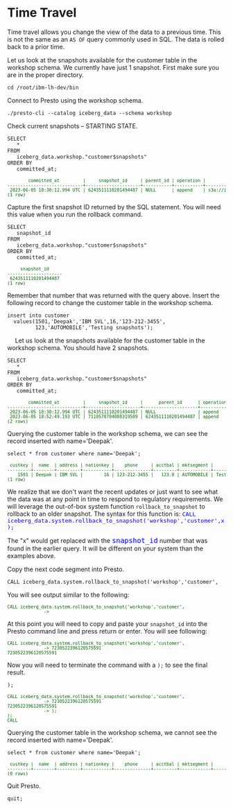 # Time Travel
Time travel allows you change the view of the data to a previous time. This is not the same as an `AS OF` query commonly used in SQL. The data is rolled back to a prior time.

Let us look at the snapshots available for the customer table in the workshop schema. We currently have just 1 snapshot. First make sure you are in the proper directory.
```
cd /root/ibm-lh-dev/bin
```
Connect to Presto using the workshop schema.
```
./presto-cli --catalog iceberg_data --schema workshop
```
Check current snapshots – STARTING STATE.
```
SELECT 
   * 
FROM 
   iceberg_data.workshop."customer$snapshots" 
ORDER BY 
   committed_at;
```
<pre style="font-size: small; color: darkgreen; overflow: auto">
        committed_at         |     snapshot_id     | parent_id | operation |                                               manifest_list                                                |                                                                                                                summary                                                                                                                
-----------------------------+---------------------+-----------+-----------+------------------------------------------------------------------------------------------------------------+---------------------------------------------------------------------------------------------------------------------------------------------------------------------------------------------------------------------------------------
 2023-06-05 18:30:12.994 UTC | 6243511110201494487 | NULL      | append    | s3a://iceberg-bucket/customer/metadata/snap-6243511110201494487-1-b5ab84dc-671a-426a-a734-940baa49a11f.avro | {changed-partition-count=1, added-data-files=1, total-equality-deletes=0, added-records=1500, total-position-deletes=0, added-files-size=75240, total-delete-files=0, total-files-size=75240, total-records=1500, total-data-files=1} 
(1 row)
</pre>
Capture the first snapshot ID returned by the SQL statement. You will need this value when you run the rollback command.
```
SELECT 
   snapshot_id 
FROM 
   iceberg_data.workshop."customer$snapshots" 
ORDER BY 
   committed_at;
```
<pre style="font-size: small; color: darkgreen; overflow: auto">
     snapshot_id     
---------------------
 6243511110201494487 
(1 row)
</pre>

Remember that number that was returned with the query above. Insert the following record to change the customer table in the workshop schema. 
```
insert into customer 
  values(1501,'Deepak','IBM SVL',16,'123-212-3455',
         123,'AUTOMOBILE','Testing snapshots');
```
 
Let us look at the snapshots available for the customer table in the workshop schema. You should have 2 snapshots. 
```
SELECT 
   * 
FROM 
   iceberg_data.workshop."customer$snapshots" 
ORDER BY 
   committed_at;
```
<pre style="font-size: small; color: darkgreen; overflow: auto">
        committed_at         |     snapshot_id     |      parent_id      | operation |                                               manifest_list                                                |                                                                                                                summary                                                                                                                
-----------------------------+---------------------+---------------------+-----------+------------------------------------------------------------------------------------------------------------+---------------------------------------------------------------------------------------------------------------------------------------------------------------------------------------------------------------------------------------
 2023-06-05 18:30:12.994 UTC | 6243511110201494487 | NULL                | append    | s3a://iceberg-bucket/customer/metadata/snap-6243511110201494487-1-b5ab84dc-671a-426a-a734-940baa49a11f.avro | {changed-partition-count=1, added-data-files=1, total-equality-deletes=0, added-records=1500, total-position-deletes=0, added-files-size=75240, total-delete-files=0, total-files-size=75240, total-records=1500, total-data-files=1} 
 2023-06-05 18:52:49.193 UTC | 7110570704088319509 | 6243511110201494487 | append    | s3a://iceberg-bucket/customer/metadata/snap-7110570704088319509-1-ef26bcf1-c122-4ea4-86b7-ba26369be374.avro | {changed-partition-count=1, added-data-files=1, total-equality-deletes=0, added-records=1, total-position-deletes=0, added-files-size=1268, total-delete-files=0, total-files-size=76508, total-records=1501, total-data-files=2}     
(2 rows)
</pre>

Querying the customer table in the workshop schema, we can see the record inserted with name='Deepak'.
```
select * from customer where name='Deepak';
```
<pre style="font-size: small; color: darkgreen; overflow: auto">
 custkey |  name  | address | nationkey |    phone     | acctbal | mktsegment |      comment      
---------+--------+---------+-----------+--------------+---------+------------+-------------------
    1501 | Deepak | IBM SVL |        16 | 123-212-3455 |   123.0 | AUTOMOBILE | Testing snapshots 
(1 row)
</pre>

We realize that we don't want the recent updates or just want to see what the data was at any point in time to respond to regulatory requirements. We will leverage the out-of-box system function `rollback_to_snapshot` to rollback to an older snapshot. The syntax for this function is:
<code style="color:blue; font-size: small">CALL iceberg_data.system.rollback_to_snapshot('workshop','customer',x);</code>

The "x" would get replaced with the <code style="color:blue;font-size:medium;">snapshot_id</code> number that was found in the earlier query. It will be different on your system than the examples above.

Copy the next code segment into Presto.
```
CALL iceberg_data.system.rollback_to_snapshot('workshop','customer',
```
You will see output similar to the following:
<pre style="font-size: small; color: darkgreen; overflow: auto">
CALL iceberg_data.system.rollback_to_snapshot('workshop','customer',
              -> 
</pre>
At this point you will need to copy and paste your `snapshot_id` into the Presto command line and press return or enter. You will see following:
<pre style="font-size: small; color: darkgreen; overflow: auto">
CALL iceberg_data.system.rollback_to_snapshot('workshop','customer',
              -> 7230522396120575591
7230522396120575591
</pre>
Now you will need to terminate the command with a `);` to see the final result.
```
);
```
<pre style="font-size: small; color: darkgreen; overflow: auto">
CALL iceberg_data.system.rollback_to_snapshot('workshop','customer',
              -> 7230522396120575591
7230522396120575591
              -> );
);
CALL
</pre>

Querying the customer table in the workshop schema, we cannot see the record inserted with name='Deepak'.
```
select * from customer where name='Deepak';
```
<pre style="font-size: small; color: darkgreen; overflow: auto">
 custkey |  name  | address | nationkey |    phone     | acctbal | mktsegment |      comment      
---------+--------+---------+-----------+--------------+---------+------------+-------------------
(0 rows)
</pre>
Quit Presto.
```
quit;
```